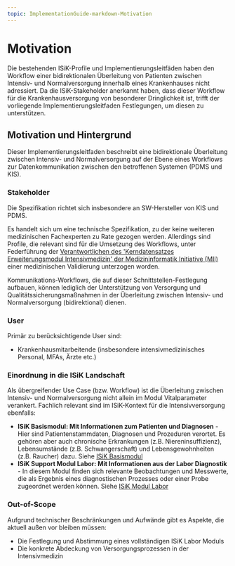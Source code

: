 ```yaml
---
topic: ImplementationGuide-markdown-Motivation
---
```

# Motivation

Die bestehenden ISiK-Profile und Implementierungsleitfäden haben den Workflow einer bidirektionalen Überleitung von Patienten zwischen Intensiv- und Normalversorgung innerhalb eines Krankenhauses nicht adressiert. Da die ISiK-Stakeholder anerkannt haben, dass dieser Workflow  für die Krankenhausversorgung von besonderer Dringlichkeit ist, trifft der vorliegende Implementierungsleitfaden Festlegungen, um diesen zu unterstützen.

## Motivation und Hintergrund
Dieser Implementierungsleitfaden beschreibt eine bidirektionale Überleitung zwischen Intensiv- und Normalversorgung auf der Ebene eines Workflows zur Datenkommunikation zwischen den betroffenen Systemen (PDMS und KIS).

###  Stakeholder
Die Spezifikation richtet sich insbesondere an SW-Hersteller von KIS und PDMS.

Es handelt sich um eine technische Spezifikation, zu der keine weiteren medizinischen Fachexperten zu Rate gezogen werden. Allerdings sind Profile, die relevant sind für die Umsetzung des Workflows, unter Federführung der [Verantwortlichen des 'Kerndatensatzes Erweiterungsmodul Intensivmedizin' der Medizininformatik Initiative (MII)](https://www.medizininformatik-initiative.de/Kerndatensatz/Modul_Intensivmedizin/IGMIIKDSModulICU.html) einer medizinischen Validierung unterzogen worden.

Kommunikations-Workflows, die auf dieser Schnittstellen-Festlegung aufbauen, können lediglich der Unterstützung von Versorgung und Qualitätssicherungsmaßnahmen in der Überleitung zwischen Intensiv- und Normalversorgung (bidirektional) dienen.

###  User
Primär zu berücksichtigende User sind:
* Krankenhausmitarbeitende (insbesondere intensivmedizinisches Personal, MFAs, Ärzte etc.)

###  Einordnung in die ISiK Landschaft
Als übergreifender Use Case (bzw. Workflow) ist die Überleitung zwischen Intensiv- und Normalversorgung nicht allein im Modul Vitalparameter verankert. Fachlich relevant sind im ISiK-Kontext für die Intensivversorgung ebenfalls:

- **ISiK Basismodul: Mit Informationen zum Patienten und Diagnosen** - Hier sind Patientenstammdaten, Diagnosen und Prozeduren verortet. Es gehören aber auch chronische Erkrankungen (z.B. Niereninsuffizienz), Lebensumstände (z.B. Schwangerschaft) und Lebensgewohnheiten (z.B. Raucher) dazu. Siehe [ISiK Basismodul](https://simplifier.net/guide/isik-basis-v4)
- **ISiK Support Modul Labor: Mit Informationen aus der Labor Diagnostik** - In diesem Modul finden sich relevante Beobachtungen und Messwerte, die als Ergebnis eines diagnostischen Prozesses oder einer Probe zugeordnet werden können. Siehe [ISiK Modul Labor](https://simplifier.net/guide/isik-labor-v4)
 
###  Out-of-Scope
Aufgrund technischer Beschränkungen und Aufwände gibt es Aspekte, die aktuell außen vor bleiben müssen:
* Die Festlegung und Abstimmung eines vollständigen ISiK Labor Moduls
* Die konkrete Abdeckung von Versorgungsprozessen in der Intensivmedizin